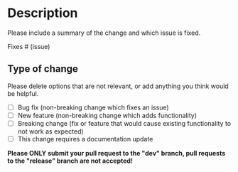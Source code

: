 # Description

Please include a summary of the change and which issue is fixed. 

Fixes # (issue)

## Type of change

Please delete options that are not relevant, or add anything you think would be helpful.

- [ ] Bug fix (non-breaking change which fixes an issue)
- [ ] New feature (non-breaking change which adds functionality)
- [ ] Breaking change (fix or feature that would cause existing functionality to not work as expected)
- [ ] This change requires a documentation update

**Please ONLY submit your pull request to the "dev" branch, pull requests to the "release" branch are not accepted!**
